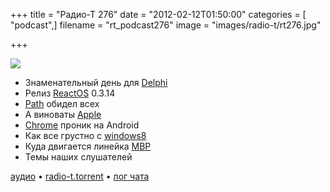 +++
title = "Радио-Т 276"
date = "2012-02-12T01:50:00"
categories = [ "podcast",]
filename = "rt_podcast276"
image = "images/radio-t/rt276.jpg"

+++

![](https://radio-t.com/images/radio-t/rt276.jpg)

- Знаменательный день для [Delphi](http://habrahabr.ru/blogs/delphi/137985/)
- Релиз [ReactOS](http://www.opennet.ru/opennews/art.shtml?num=33030) 0.3.14
- [Path](http://gigaom.com/2012/02/08/lessons-from-path-and-pinterest-tell-users-everything/) обидел всех
- А виноваты [Apple](http://brooksreview.net/2012/02/trust/)
- [Chrome](http://techcrunch.com/2012/02/07/google-chrome-is-now-available-for-android-and-its-fantastic/) проник на Android
- Как все грустно с [windows8](http://www.zdnet.com/blog/open-source/five-reasons-why-windows-8-will-be-dead-on-arrival/10275)
- Куда двигается линейка [MBP](http://thenextweb.com/apple/2012/02/10/breaking-down-the-rumors-whats-happening-with-apples-macbook-pro/)
- Темы наших слушателей

[аудио](https://cdn.radio-t.com/rt_podcast276.mp3) • [radio-t.torrent](https://cdn.radio-t.com/torrents/rt_podcast276.mp3.torrent) • [лог чата](http://chat.radio-t.com/logs/radio-t-276.html)<audio src="https://cdn.radio-t.com/rt_podcast276.mp3" preload="none"></audio>
